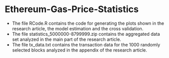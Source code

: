 # Ethereum-Gas-Price-Statistics
* The file RCode.R contains the code for generating the plots shown in the research article, the model estimation and the cross validation.
* The file statistics_5000000-8799999.zip contains the aggregated data set analyzed in the main part of the research article.
* The file tx_data.txt contains the transaction data for the 1000 randomly selected blocks analyzed in the appendix of the research article.
